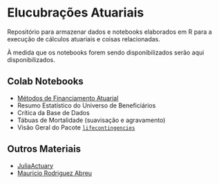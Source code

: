 # Elucubrações Atuariais

Repositório para armazenar dados e notebooks elaborados em R para a execução de cálculos atuariais e coisas relacionadas.

À medida que os notebooks forem sendo disponibilizados serão aqui disponibilizados.

## **Colab Notebooks**
* [Métodos de Financiamento Atuarial](https://colab.research.google.com/drive/1WZWnvOeVF6TusKDf9SiozeUgBfIxzpi2?usp=sharing)
* Resumo Estatístico do Universo de Beneficiários
* Crítica da Base de Dados
* Tábuas de Mortalidade (suavisação e agravamento)
* Visão Geral do Pacote [`lifecontingencies`](https://cran.r-project.org/web/packages/lifecontingencies/index.html)

## **Outros Materiais**
* [JuliaActuary](https://juliaactuary.org/)
* [Mauricio Rodriguez Abreu](https://rpubs.com/mrabreu22/)

